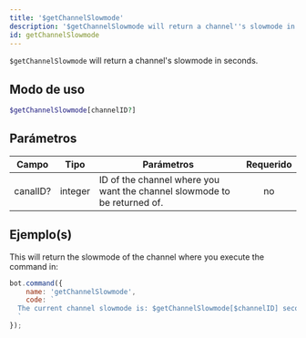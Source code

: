 ```yaml
---
title: '$getChannelSlowmode'
description: '$getChannelSlowmode will return a channel''s slowmode in seconds.'
id: getChannelSlowmode
---
```


`$getChannelSlowmode` will return a channel's slowmode in seconds.

## Modo de uso

```php
$getChannelSlowmode[channelID?]
```

## Parámetros

| Campo    | Tipo    | Parámetros                                                               | Requerido |
| -------- | ------- | ------------------------------------------------------------------------ |:---------:|
| canalID? | integer | ID of the channel where you want the channel slowmode to be returned of. |    no     |

## Ejemplo(s)

This will return the slowmode of the channel where you execute the command in:

```javascript
bot.command({
    name: 'getChannelSlowmode',
    code: `
  The current channel slowmode is: $getChannelSlowmode[$channelID] seconds!
  `
});
```